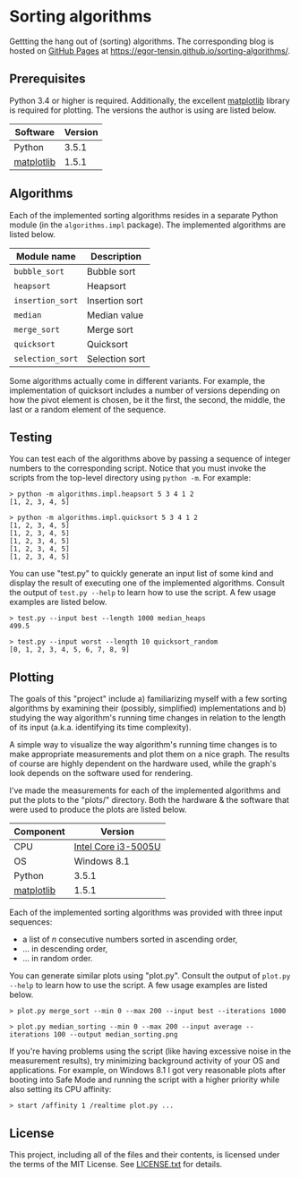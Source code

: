 Sorting algorithms
==================

Gettting the hang out of (sorting) algorithms.
The corresponding blog is hosted on [GitHub Pages] at
https://egor-tensin.github.io/sorting-algorithms/.

[GitHub Pages]: https://pages.github.com/

Prerequisites
-------------

Python 3.4 or higher is required.
Additionally, the excellent [matplotlib] library is required for plotting.
The versions the author is using are listed below.

Software     | Version
------------ | -------
Python       | 3.5.1
[matplotlib] | 1.5.1

Algorithms
----------

Each of the implemented sorting algorithms resides in a separate Python module
(in the `algorithms.impl` package).
The implemented algorithms are listed below.

Module name      | Description
---------------- | --------------
`bubble_sort`    | Bubble sort
`heapsort`       | Heapsort
`insertion_sort` | Insertion sort
`median`         | Median value
`merge_sort`     | Merge sort
`quicksort`      | Quicksort
`selection_sort` | Selection sort

Some algorithms actually come in different variants.
For example, the implementation of quicksort includes a number of versions
depending on how the pivot element is chosen, be it the first, the second, the
middle, the last or a random element of the sequence.

Testing
-------

You can test each of the algorithms above by passing a sequence of integer
numbers to the corresponding script.
Notice that you must invoke the scripts from the top-level directory using
`python -m`.
For example:

```
> python -m algorithms.impl.heapsort 5 3 4 1 2
[1, 2, 3, 4, 5]
```

```
> python -m algorithms.impl.quicksort 5 3 4 1 2
[1, 2, 3, 4, 5]
[1, 2, 3, 4, 5]
[1, 2, 3, 4, 5]
[1, 2, 3, 4, 5]
[1, 2, 3, 4, 5]
```

You can use "test.py" to quickly generate an input list of some kind and
display the result of executing one of the implemented algorithms.
Consult the output of `test.py --help` to learn how to use the script.
A few usage examples are listed below.

```
> test.py --input best --length 1000 median_heaps
499.5
```

```
> test.py --input worst --length 10 quicksort_random
[0, 1, 2, 3, 4, 5, 6, 7, 8, 9]
```

Plotting
--------

The goals of this "project" include a) familiarizing myself with a few sorting
algorithms by examining their (possibly, simplified) implementations and b)
studying the way algorithm's running time changes in relation to the length of
its input (a.k.a. identifying its time complexity).

A simple way to visualize the way algorithm's running time changes is to make
appropriate measurements and plot them on a nice graph.
The results of course are highly dependent on the hardware used, while the
graph's look depends on the software used for rendering.

I've made the measurements for each of the implemented algorithms and put the
plots to the "plots/" directory.
Both the hardware & the software that were used to produce the plots are listed
below.

Component    | Version
------------ | ---------------------
CPU          | [Intel Core i3-5005U]
OS           | Windows 8.1
Python       | 3.5.1
[matplotlib] | 1.5.1

[Intel Core i3-5005U]: http://ark.intel.com/products/84695/Intel-Core-i3-5005U-Processor-3M-Cache-2_00-GHz
[matplotlib]: http://matplotlib.org/

Each of the implemented sorting algorithms was provided with three input
sequences:

* a list of *n* consecutive numbers sorted in ascending order,
* ... in descending order,
* ... in random order.

You can generate similar plots using "plot.py".
Consult the output of `plot.py --help` to learn how to use the script.
A few usage examples are listed below.

```
> plot.py merge_sort --min 0 --max 200 --input best --iterations 1000
```

```
> plot.py median_sorting --min 0 --max 200 --input average --iterations 100 --output median_sorting.png
```

If you're having problems using the script (like having excessive noise in the
measurement results), try minimizing background activity of your OS and
applications.
For example, on Windows 8.1 I got very reasonable plots after booting into Safe
Mode and running the script with a higher priority while also setting its CPU
affinity:

```
> start /affinity 1 /realtime plot.py ...
```

License
-------

This project, including all of the files and their contents, is licensed under
the terms of the MIT License.
See [LICENSE.txt] for details.

[LICENSE.txt]: LICENSE.txt
